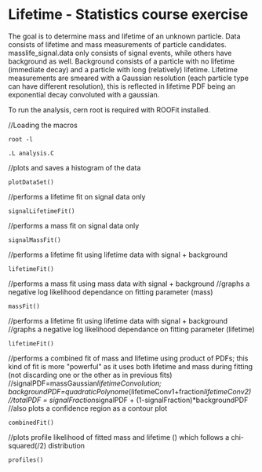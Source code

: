 # Lifetime - Statistics course exercise
The goal is to determine mass and lifetime of an unknown particle. Data consists of lifetime and mass measurements of particle candidates. masslife_signal.data only consists of signal events, while others have background as well. Background consists of a particle with no lifetime (immediate decay) and a particle with long (relatively) lifetime. Lifetime measurements are smeared with a Gaussian resolution (each particle type can have different resolution), this is reflected in lifetime PDF being an exponential decay convoluted with a gaussian.

To run the analysis, cern root is required with ROOFit installed.

//Loading the macros

```root -l```

```.L analysis.C```

//plots and saves a histogram of the data

```plotDataSet()```

//performs a lifetime fit on signal data only

```signalLifetimeFit()```

//performs a mass fit on signal data only

```signalMassFit()```

//performs a lifetime fit using lifetime data with signal + background

```lifetimeFit()```

//performs a mass fit using mass data with signal + background
//graphs a negative log likelihood dependance on fitting parameter (mass)

```massFit()```

//performs a lifetime fit using lifetime data with signal + background
//graphs a negative log likelihood dependance on fitting parameter (lifetime)

```lifetimeFit()```

//performs a combined fit of mass and lifetime using product of PDFs; this kind of fit is more "powerful" as it uses both lifetime and mass during fitting (not discarding one or the other as in previous fits)
//signalPDF=massGaussian*lifetimeConvolution; backgroundPDF=quadraticPolynome*(lifetimeConv1+fraction*lifetimeConv2)
//totalPDF = signalFraction*signalPDF + (1-signalFraction)*backgroundPDF
//also plots a confidence region as a contour plot

```combinedFit()```

//plots profile likelihood of fitted mass and lifetime () which follows a chi-squared(/2) distribution

```profiles()```
